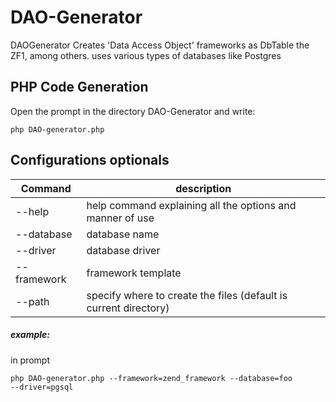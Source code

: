 # DAO-Generator

DAOGenerator Creates 'Data Access Object' frameworks as DbTable the ZF1, among others.
uses various types of databases like Postgres

PHP Code Generation
-------------------

Open the prompt in the directory DAO-Generator and write:

<code>php DAO-generator.php</code>

Configurations optionals
------------------------
| Command        | description       |
|----------------|------------------|
|--help          | help command explaining all the options and manner of use |
|--database      | database name     |
|--driver        | database driver|
|--framework     | framework template|
|--path          | specify where to create the files (default is current directory)|

##### example:

in prompt

<code>php DAO-generator.php --framework=zend_framework --database=foo --driver=pgsql</code>
